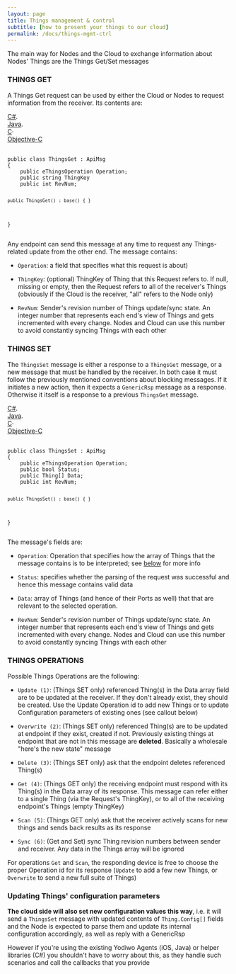 ```yaml
---
layout: page
title: Things management & control
subtitle: [how to present your things to our cloud]
permalink: /docs/things-mgmt-ctrl
---
```


The main way for Nodes and the Cloud to exchange information about Nodes' Things are the Things Get/Set messages

### THINGS GET
A Things Get request can be used by either the Cloud or Nodes to request information from the receiver. Its contents are:

<div id="code1_container">
    <div class="block-code block-show-code" type="section.type">
        <div class="code-tabs">
          <div data-lang="csharp" class="tab on">
            <a href="javascript: showCode('code1_container', 'csharp');"><span>C#</span></a><span>.</span>
          </div>
          <div data-lang="java" class="tab off">
            <a href="javascript: showCode('code1_container', 'java');"><span>Java</span></a><span>.</span>
          </div>
          <div data-lang="c" class="tab off">
            <a href="javascript: showCode('code1_container', 'c');"><span>C</span></a><span class="">·</span>
          </div>
          <div data-lang="objc" class="tab off">
            <a href="javascript: showCode('code1_container', 'objc');"><span>Objective-C</span></a>
          </div>
        </div>
        <pre id="csharp">
            <code>
public class ThingsGet : ApiMsg
{
    public eThingsOperation Operation;
    public string ThingKey
    public int RevNum;
  
    public ThingsGet() : base() { }
}
            </code>
        </pre>
        <pre id="java" style="display:none;">
            <code>
package com.yodiwo.plegma;

import java.util.ArrayList;

public class ThingsGet extends ApiMsg
{
    public eThingsOperation Operation;
    public String ThingKey;
    public int RevNum;
  
    public ThingsSet() {
    }
}
            </code>
        </pre>
        <pre id="c" style="display:none;">
            <code>
typedef struct Yodiwo_Plegma_ThingsGet
{
    int32_t SeqNo;

    Yodiwo_Plegma_eThingsOperation Operation;
    char* ThingKey;
    int RevNum;
} Yodiwo_Plegma_ThingsGet_t;
            </code>
        </pre>
        <pre id="objc" style="display:none;">
            <code>
@interface ThingsGet : APIMsg

@property (nonatomic) EnumThingsOperation operation;
@property (strong, nonatomic) NSString&lt;Optional&gt; *thingKey;
@property (strong, nonatomic) NSInteger revNum;

@end
            </code>
        </pre>
    </div>
</div>

Any endpoint can send this message at any time to request any Things-related update from the other end. The message contains:

* `Operation`: a field that specifies what this request is about)

* `ThingKey`: (optional) ThingKey of Thing that this Request refers to. If null, missing or empty, then the Request refers to all of the receiver's Things (obviously if the Cloud is the receiver, "all" refers to the Node only)

* `RevNum`: Sender's revision number of Things update/sync state. An integer number that represents each end's view of Things and gets incremented with every change. Nodes and Cloud can use this number to avoid constantly syncing Things with each other


### THINGS SET
The `ThingsSet` message is either a response to a `ThingsGet` message, or a new message that must be handled by the receiver. In both case it must follow the previously mentioned conventions about blocking messages. If it initiates a new action, then it expects a `GenericRsp` message as a response. Otherwise it itself is a response to a previous `ThingsGet` message.

<div id="code2_container">
    <div class="block-code block-show-code" type="section.type">
        <div class="code-tabs">
          <div data-lang="csharp" class="tab on">
            <a href="javascript: showCode('code2_container', 'csharp');"><span>C#</span></a><span>.</span>
          </div>
          <div data-lang="java" class="tab off">
            <a href="javascript: showCode('code2_container', 'java');"><span>Java</span></a><span>.</span>
          </div>
          <div data-lang="c" class="tab off">
            <a href="javascript: showCode('code2_container', 'c');"><span>C</span></a><span class="">·</span>
          </div>
          <div data-lang="objc" class="tab off">
            <a href="javascript: showCode('code2_container', 'objc');"><span>Objective-C</span></a>
          </div>
        </div>
        <pre id="csharp">
            <code>
public class ThingsSet : ApiMsg
{
    public eThingsOperation Operation;
    public bool Status;
    public Thing[] Data;
    public int RevNum;
  
    public ThingsSet() : base() { }
}
            </code>
        </pre>
        <pre id="java" style="display:none;">
            <code>
package com.yodiwo.plegma;

import java.util.ArrayList;

public class ThingsSet extends ApiMsg
{
    public eThingsOperation Operation;
    public Boolean Status;
    public ArrayList Data;
    public int RevNum;
  
    public ThingsSet() {
    }
}
            </code>
        </pre>
        <pre id="c" style="display:none;">
            <code>
typedef struct Yodiwo_Plegma_ThingsSet
{
    int32_t SeqNo;

    Yodiwo_Plegma_eThingsOperation Operation;
    bool_t Status;
    Array_Yodiwo_Plegma_Thing_t Data;
    int RevNum;

} Yodiwo_Plegma_ThingsSet_t;
            </code>
        </pre>
        <pre id="objc" style="display:none;">
            <code>
@interface ThingsSet : APIMsg

@property (nonatomic) EnumThingsOperation Operation;
@property (nonatomic) BOOL Status;
@property (strong, nonatomic) NSMutableArray&lt;Thing,Optional&gt; *Data; // of Thing
@property (strong, nonatomic) NSInteger revNum;

@end
            </code>
        </pre>
    </div>
</div>

The message's fields are:

* `Operation`: Operation that specifies how the array of Things that the message contains is to be interpreted; see [below](https://yodiwo.readme.io/docs/things-mgmt-ctrl#section-things-operations) for more info

* `Status`: specifies whether the parsing of the request was successful and hence this message contains valid data

* `Data`: array of Things (and hence of their Ports as well) that that are relevant to the selected operation.

* `RevNum`: Sender's revision number of Things update/sync state. An integer number that represents each end's view of Things and gets incremented with every change. Nodes and Cloud can use this number to avoid constantly syncing Things with each other

### THINGS OPERATIONS

Possible Things Operations are the following:

* `Update (1)`: (Things SET only) referenced Thing(s) in the Data array field are to be updated at the receiver. If they don't already exist, they should be created. Use the Update Operation id to add new Things or to update Configuration parameters of existing ones (see callout below)

* `Overwrite (2)`: (Things SET only) referenced Thing(s) are to be updated at endpoint if they exist, created if not. Previously existing things at endpoint that are not in this message are <b>deleted</b>. Basically a wholesale "here's the new state" message

* `Delete (3)`: (Things SET only) ask that the endpoint deletes referenced Thing(s)

* `Get (4)`: (Things GET only) the receiving endpoint must respond with its Thing(s) in the Data array of its response. This message can refer either to a single Thing (via the Request's ThingKey), or to all of the receiving endpoint's Things (empty ThingKey)

* `Scan (5)`: (Things GET only) ask that the receiver actively scans for new things and sends back results as its response

* `Sync (6)`: (Get and Set) sync Thing revision numbers between sender and receiver. Any data in the Things array will be ignored

For operations `Get` and `Scan`, the responding device is free to choose the proper Operation id for its response (`Update` to add a few new Things, or `Overwrite` to send a new full suite of Things)

<div ng-switch-when="callout">
    <div class="block-callout block-show-callout  type-info block-show-callout  type-info" type="section.type" ng-model="section.data">
        <h3>
            <i class="fa fa-info-circle on" title="Info"></i>
            <span>Updating Things' configuration parameters</span>
        </h3>
        <div marked="data.body" class="ng-isolate-scope"><p><strong>The cloud side will also set new configuration values this way</strong>, i.e. it will send a <code>ThingsSet</code> message with updated contents of <code>Thing.Config[]</code> fields and the Node is expected to parse them and update its internal configuration accordingly, as well as reply with a GenericRsp</p>
            <p>However if you're using the existing Yodiwo Agents (iOS, Java) or helper libraries (C#) you shouldn't  have to worry about this, as they handle such scenarios and call the callbacks that you provide</p>
        </div>
    </div>
</div>
